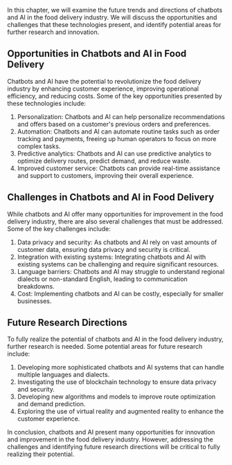 
In this chapter, we will examine the future trends and directions of chatbots and AI in the food delivery industry. We will discuss the opportunities and challenges that these technologies present, and identify potential areas for further research and innovation.

Opportunities in Chatbots and AI in Food Delivery
-------------------------------------------------

Chatbots and AI have the potential to revolutionize the food delivery industry by enhancing customer experience, improving operational efficiency, and reducing costs. Some of the key opportunities presented by these technologies include:

1. Personalization: Chatbots and AI can help personalize recommendations and offers based on a customer's previous orders and preferences.
2. Automation: Chatbots and AI can automate routine tasks such as order tracking and payments, freeing up human operators to focus on more complex tasks.
3. Predictive analytics: Chatbots and AI can use predictive analytics to optimize delivery routes, predict demand, and reduce waste.
4. Improved customer service: Chatbots can provide real-time assistance and support to customers, improving their overall experience.

Challenges in Chatbots and AI in Food Delivery
----------------------------------------------

While chatbots and AI offer many opportunities for improvement in the food delivery industry, there are also several challenges that must be addressed. Some of the key challenges include:

1. Data privacy and security: As chatbots and AI rely on vast amounts of customer data, ensuring data privacy and security is critical.
2. Integration with existing systems: Integrating chatbots and AI with existing systems can be challenging and require significant resources.
3. Language barriers: Chatbots and AI may struggle to understand regional dialects or non-standard English, leading to communication breakdowns.
4. Cost: Implementing chatbots and AI can be costly, especially for smaller businesses.

Future Research Directions
--------------------------

To fully realize the potential of chatbots and AI in the food delivery industry, further research is needed. Some potential areas for future research include:

1. Developing more sophisticated chatbots and AI systems that can handle multiple languages and dialects.
2. Investigating the use of blockchain technology to ensure data privacy and security.
3. Developing new algorithms and models to improve route optimization and demand prediction.
4. Exploring the use of virtual reality and augmented reality to enhance the customer experience.

In conclusion, chatbots and AI present many opportunities for innovation and improvement in the food delivery industry. However, addressing the challenges and identifying future research directions will be critical to fully realizing their potential.
